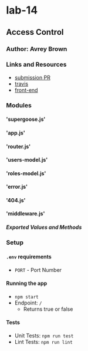 # lab-14

## Access Control

### Author: Avrey Brown

### Links and Resources
* [submission PR](https://github.com/AvreyBrown-401-advanced-javascript/lab-14/pull/2)
* [travis](https://www.travis-ci.com/AvreyBrown-401-advanced-javascript/lab-14)
* [front-end](https://lab-14avrey.herokuapp.com/)



### Modules
#### 'supergoose.js'
#### 'app.js'
#### 'router.js'
#### 'users-model.js'
#### 'roles-model.js'
#### 'error.js'
#### '404.js'
#### 'middleware.js'
##### Exported Values and Methods



### Setup
#### `.env` requirements
* `PORT` - Port Number

#### Running the app
* `npm start`
* Endpoint: `/`
  * Returns true or false
  
#### Tests
* Unit Tests: `npm run test`
* Lint Tests: `npm run lint`